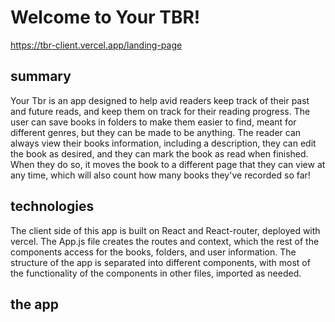 # Welcome to Your TBR!

https://tbr-client.vercel.app/landing-page

## summary
Your Tbr is an app designed to help avid readers keep track of their past and future reads, and keep them on track for their reading progress. The user can save books in folders to make them easier to find, meant for different genres, but they can be made to be anything. The reader can always view their books information, including a description, they can edit the book as desired, and they can mark the book as read when finished. When they do so, it moves the book to a different page that they can view at any time, which will also count how many books they've recorded so far!

## technologies
The client side of this app is built on React and React-router, deployed with vercel. The App.js file creates the routes and context, which the rest of the components access for the books, folders, and user information. The structure of the app is separated into different components, with most of the functionality of the components in other files, imported as needed.

##  the app

